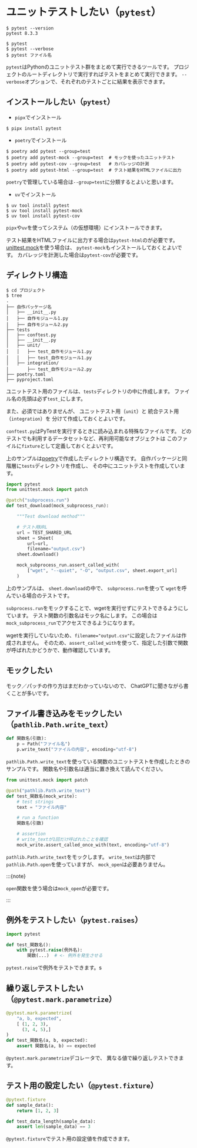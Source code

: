 # ユニットテストしたい（`pytest`）

```console
$ pytest --version
pytest 8.3.3

$ pytest
$ pytest --verbose
$ pytest ファイル名
```

`pytest`はPythonのユニットテスト群をまとめて実行できるツールです。
プロジェクトのルートディレクトリで実行すればテストをまとめて実行できます。
``--verbose``オプションで、それぞれのテストごとに結果を表示できます。

## インストールしたい（``pytest``）

- `pipx`でインストール

```console
$ pipx install pytest
```

- `poetry`でインストール

```console
$ poetry add pytest --group=test
$ poetry add pytest-mock --group=test  # モックを使ったユニットテスト
$ poetry add pytest-cov --group=test   # カバレッジの計測
$ poetry add pytest-html --group=test  # テスト結果をHTMLファイルに出力
```

`poetry`で管理している場合は``--group=test``に分類するとよいと思います。

- `uv`でインストール

```console
$ uv tool install pytest
$ uv tool install pytest-mock
$ uv tool install pytest-cov
```

`pipx`や`uv`を使ってシステム（の仮想環境）にインストールできます。

テスト結果をHTMLファイルに出力する場合は`pytest-html`のが必要です。
[unittest.mock](./python-unittest-mock.md)を使う場合は、
`pytest-mock`もインストールしておくとよいです。
カバレッジを計測した場合は`pytest-cov`が必要です。

## ディレクトリ構造

```console
$ cd プロジェクト
$ tree
.
├── 自作パッケージ名
│   ├── __init__.py
│   ├── 自作モジュール1.py
│   ├── 自作モジュール2.py
├── tests
│   ├── conftest.py
│   ├── __init__.py
│   ├── unit/
│   │   ├── test_自作モジュール1.py
│   │   ├── test_自作モジュール1.py
│   ├── integration/
│       ├── test_自作モジュール2.py
├── poetry.toml
├── pyproject.toml
```

ユニットテスト用のファイルは、`tests`ディレクトリの中に作成します。
ファイル名の先頭は必ず`test_`にします。

また、必須ではありませんが、
ユニットテスト用（`unit`）と
統合テスト用（`integration`）を
分けて作成しておくとよいです。

`conftest.py`はPyTestを実行するときに読み込まれる特殊なファイルです。
どのテストでも利用するデータセットなど、再利用可能なオブジェクトは
このファイルに`fixture`として定義しておくとよいです。

上のサンプルは[poetry](./python-poetry.md)で作成したディレクトリ構造です。
自作パッケージと同階層に``tests``ディレクトリを作成し、
その中にユニットテストを作成しています。

```python
import pytest
from unittest.mock import patch

@patch("subprocess.run")
def test_download(mock_subprocess_run):

    """Test download method"""

    # テスト用URL
    url = TEST_SHARED_URL
    sheet = Sheet(
        url=url,
        filename="output.csv")
    sheet.download()

    mock_subprocess_run.assert_called_with(
        ["wget", "--quiet", "-O", "output.csv", sheet.export_url]
    )
```

上のサンプルは、
``sheet.download``の中で、
``subprocess.run``を使って
`wget`を呼んでいる場合のテストです。

`subprocess.run`をモックすることで、wgetを実行せずにテストできるようにしています。
テスト関数の引数名はモック名にします。
この場合は``mock_subprocess_run``でアクセスできるようになります。

wgetを実行していないため、`filename="output.csv"`に設定したファイルは作成されません。
そのため、``assert_called_with``を使って、指定した引数で関数が呼ばれたかどうかで、動作確認しています。

## モックしたい

モック／パッチの作り方はまだわかっていないので、
ChatGPTに聞きながら書くことが多いです。

## ファイル書き込みをモックしたい（`pathlib.Path.write_text`）

```python
def 関数名(引数):
    p = Path("ファイル名")
    p.write_text("ファイルの内容", encoding="utf-8")
```

`pathlib.Path.write_text`を使っている関数のユニットテストを作成したときのサンプルです。
関数名や引数名は適当に置き換えて読んでください。

```python
from unittest.mock import patch

@path("pathlib.Path.write_text")
def test_関数名(mock_write):
    # test strings
    text = "ファイル内容"

    # run a function
    関数名(引数)

    # assertion
    # write_textが1回だけ呼ばれたことを確認
    mock_write.assert_called_once_with(text, encoding="utf-8")
```

`pathlib.Path.write_text`をモックします。
`write_text`は内部で`pathlib.Path.open`を使っていますが、
`mock_open`は必要ありません。

:::{note}

`open`関数を使う場合は`mock_open`が必要です。

:::

## 例外をテストしたい（`pytest.raises`）

```python
import pytest

def test_関数名():
    with pytest.raise(例外名):
        関数(...)  # <- 例外を発生させる
```

`pytest.raise`で例外をテストできます。s

## 繰り返しテストしたい（`@pytest.mark.parametrize`）

```python
@pytest.mark.parametrize(
    "a, b, expected",
    [ (1, 2, 3),
      (3, 4, 5),]
)
def test_関数名(a, b, expected):
    assert 関数名(a, b) == expected
```

`@pytest.mark.parametrize`デコレータで、
異なる値で繰り返しテストできます。

## テスト用の設定したい（`@pytest.fixture`）

```python
@pytext.fixture
def sample_data():
    return [1, 2, 3]

def test_data_length(sample_data):
    assert len(sample_data) == 3
```

`@pytest.fixture`でテスト用の設定値を作成できます。
